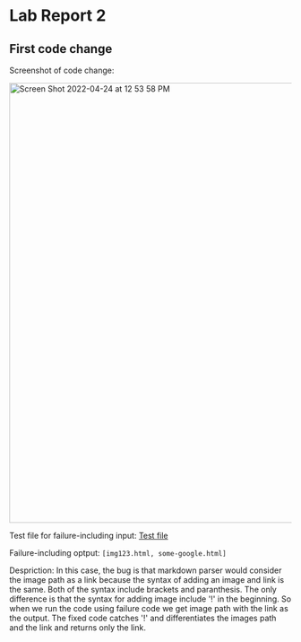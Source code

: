 # Lab Report 2

## First code change
Screenshot of code change:


<img width="784" alt="Screen Shot 2022-04-24 at 12 53 58 PM" src="https://user-images.githubusercontent.com/103089880/164994131-916edde5-1e09-46ec-9f50-33a7fa96fc2e.png">



Test file for failure-including input: [Test file](/Users/mehakgupta/Documents/GitHub/markdown-parser/test-file2.md)


Failure-including optput: ```[img123.html, some-google.html]```



Despriction: In this case, the bug is that markdown parser would consider the image path as a link because the syntax of adding an image and link is the same. Both of the syntax include brackets and paranthesis. The only difference is that the syntax for adding image include '!' in the beginning. So when we run the code using failure code we get image path with the link as the output. The fixed code catches '!' and differentiates the images path and the link and returns only the link.



